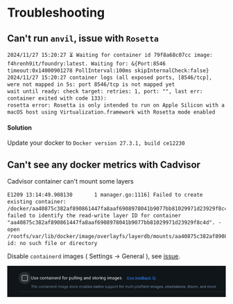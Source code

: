 # Troubleshooting

## Can't run `anvil`, issue with `Rosetta`
```
2024/11/27 15:20:27 ⏳ Waiting for container id 79f8a68c07cc image: f4hrenh9it/foundry:latest. Waiting for: &{Port:8546 timeout:0x14000901278 PollInterval:100ms skipInternalCheck:false}
2024/11/27 15:20:27 container logs (all exposed ports, [8546/tcp], were not mapped in 5s: port 8546/tcp is not mapped yet
wait until ready: check target: retries: 1, port: "", last err: container exited with code 133):
rosetta error: Rosetta is only intended to run on Apple Silicon with a macOS host using Virtualization.framework with Rosetta mode enabled
```
#### Solution

Update your docker to `Docker version 27.3.1, build ce12230`

## Can't see any docker metrics with Cadvisor

Cadvisor container can't mount some layers
```
E1209 13:14:49.908130       1 manager.go:1116] Failed to create existing container: /docker/aa40875c382af890861447fa8aaf6908978041b9077bb81029971d23929f8c4d: failed to identify the read-write layer ID for container "aa40875c382af890861447fa8aaf6908978041b9077bb81029971d23929f8c4d". - open /rootfs/var/lib/docker/image/overlayfs/layerdb/mounts/aa40875c382af890861447fa8aaf6908978041b9077bb81029971d23929f8c4d/mount-id: no such file or directory
```

Disable `containerd` images ( Settings -> General ), see [issue](https://github.com/google/cadvisor/pull/3569).

![img.png](img.png)
